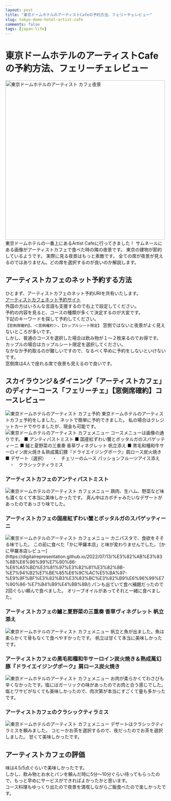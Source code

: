 ```yaml
---
layout: post
title: "東京ドームホテルのアーティストCafeの予約方法、フェリーチェレビュー"
slug: tokyo-dome-hotel-artist-cafe
comments: false
tags: [japan-life]
---
```

# 東京ドームホテルのアーティストCafeの予約方法、フェリーチェレビュー
<img src="https://drive.google.com/uc?export=view&id=1YRF7RRah7IkiP_N-mnCgW1z8orKskTPk" alt="東京ドームホテルのアーティスト カフェ夜景"  width="500" >
東京ドームホテルの一番上にあるArtist Cafeに行ってきました！  
サムネールにある画像がアーティストカフェで食べた時の隣の夜景です。
東京の建物が節約しているようです。  
実際に見る夜景はもっと素敵です。  
全ての席が夜景が見えるのではありません。どの席を選択するのが良いのか解説します。  

## アーティストカフェのネット予約する方法
ひとまず、アーティストカフェのネット予約URIを共有いたします。  
[アーティストカフェネット予約サイト](https://www.tablecheck.com/ja/shops/tokyodome-artist-cafe/reserve)  
外国の方はいろんな言語も支援するので右上で設定してください。  
予約の内容を見ると、コースの種類が多くて決定するのが大変です。  
下記のキーワードを探して予約してください。  
`【窓側席確約】`、`＜窓側確約＞`、`【カップルシート限定】`
窓側ではないと夜景がよく見えないところが多いです。  
しかし、普通のコースを選択した場合は飲み物が１〜２枚来るのでお得です。  
カップルの場合はカップルシート限定を選択してください。  
なかなか予約取るのが難しいですので、なるべく早めに予約をしないといけないです。  
窓側席は4人で座れる席で夜景も見えるので良いです。

## スカイラウンジ＆ダイニング「アーティストカフェ」のディナーコース「フェリーチェ」【窓側席確約】コースレビュー
<img src="https://drive.google.com/uc?export=view&id=1BJz8auErzpuer0DEIGR9Id594flKKh0f" alt="東京ドームホテルのアーティスト カフェ予約">
東京ドームホテルのアーティストカフェ予約をしました。  
ネットで簡単に予約できました。
私の場合はクレジットカードでやりましたが、現金も可能です。  

<img src="https://drive.google.com/uc?export=view&id=1uxyvOTCa8vXrrE2PIcvF9PlDW8sPIMsf" alt="東京ドームホテルのアーティスト カフェメニュー">
コースメニューは画像の通りです。  
■ アンティパストミスト  
■ 国産紅ずわい蟹とボッタルガのスパゲッティーニ  
■ 鱸と夏野菜の三重奏 香草ヴィネグレット 帆立添え  
■ 黒毛和種和牛サーロイン炭火焼き＆熟成萬幻豚『ドライエイジングポーク』肩ロース炭火焼き  
■ デザート（選択） 
　・　チェリーのムース パッションフルーツアイス添え  
　・　クラシックティラミス  

### アーティストカフェのアンティパストミスト
<img src="https://drive.google.com/uc?export=view&id=1VBtodOc2HcDvzkwxwsJbCyyf2xu9KXsA" alt="東京ドームホテルのアーティスト カフェメニュー">
鶏肉、生ハム、野菜など味も濃くなくて本当に美味しかったです。  
真ん中はカボチャみたいなデザートがあったのであっさり味でした。  

### アーティストカフェの国産紅ずわい蟹とボッタルガのスパゲッティーニ
<img src="https://drive.google.com/uc?export=view&id=1q-gYiFD6KCftnc2hFnW6DZ53NdyyWv0L" alt="東京ドームホテルのアーティスト カフェメニュー">
カニパスタで、食欲をそそる味でした。  
この前に食べた「かに甲羅本店」と味が変わりませんでした。  
[かに甲羅本店レビュー](https://digitalrepresentation.github.io/2022/07/13/%E3%82%AB%E3%83%8B%E6%96%99%E7%90%86-%E6%A5%BD%E3%81%97%E3%82%81%E3%82%8B-%E7%94%B2%E7%BE%85%E6%9C%AC%E5%BA%97-%E9%9F%BF%E3%82%B3%E3%83%BC%E3%82%B9%E6%96%99%E7%90%86-%E7%B4%B9%E4%BB%8B/)  
パンも出ていて食べ補題だったので2回ぐらい頼んで食べました。  
オリーブオイルがあってそれと一緒に食べました。  

### アーティストカフェの鱸と夏野菜の三重奏 香草ヴィネグレット 帆立添え
<img src="https://drive.google.com/uc?export=view&id=1aZGqfeUkrEenYuPa5wvnHX5b9USuiPs3" alt="東京ドームホテルのアーティスト カフェメニュー">
帆立と魚が出ました。魚は柔らかくて骨もなくて食べやすかったです。  
帆立は甘くて本当に美味しかったです。  

### アーティストカフェの黒毛和種和牛サーロイン炭火焼き＆熟成萬幻豚『ドライエイジングポーク』肩ロース炭火焼き  
<img src="https://drive.google.com/uc?export=view&id=1gcrKBnNeWEjiLrbjZah7YVYxPhr6NcZT" alt="東京ドームホテルのアーティスト カフェメニュー">
お肉が柔らかくてわさびも辛くなかったです。塩にはガーリックの味があったのでお肉と合う感じでした。  
塩とワサビがなくても美味しかったので、肉次第が本当にすごくて量も多かったです。  

### アーティストカフェのクラシックティラミス  
<img src="https://drive.google.com/uc?export=view&id=1urpebWEstI5i8OqSZW6tpNXn5Uh1GR6x" alt="東京ドームホテルのアーティスト カフェメニュー">
デザートはクラシックティラミスを頼みました。  
コヒーかお茶を選択するので、夜だったのでお茶を選択しました。  
甘くて美味しかったです。  

## アーティストカフェの評価
味は4.5/5点ぐらいで美味しかったです。  
しかし、飲み物とお水とパンを頼んだ時に5分〜10分ぐらい待ってもらったので、もっと早めにサービスができればよかったかと思います。  
コース料理もゆっくり出たので夜景を満喫しながらご飯食べたので楽しかったです。